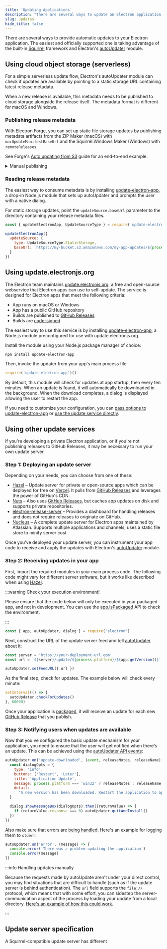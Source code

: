 ```yaml
---
title: 'Updating Applications'
description: "There are several ways to update an Electron application. The easiest and officially supported one is taking advantage of the built-in Squirrel framework and Electron's autoUpdater module."
slug: updates
hide_title: false
---
```


There are several ways to provide automatic updates to your Electron application.
The easiest and officially supported one is taking advantage of the built-in
[Squirrel](https://github.com/Squirrel) framework and
Electron's [autoUpdater](../api/auto-updater.md) module.

## Using cloud object storage (serverless)

For a simple serverless update flow, Electron's autoUpdater module can
check if updates are available by pointing to a static storage URL
containing latest release metadata.

When a new release is available, this metadata needs to be published to
cloud storage alongside the release itself. The metadata format is
different for macOS and Windows.

### Publishing release metadata

With Electron Forge, you can set up static file storage updates by publishing
metadata artifacts from the ZIP Maker (macOS) with `macUpdateManifestBaseUrl`
and the Squirrel.Windows Maker (Windows) with `remoteReleases`.

See Forge's [Auto updating from S3](https://www.electronforge.io/config/publishers/s3#auto-updating-from-s3)
guide for an end-to-end example.

<details>
<summary>Manual publishing</summary>

On macOS, Squirrel.Mac can receive updates by reading a `releases.json` file with the
following JSON format:

```json title='releases.json'
{
  "currentRelease": "1.2.3",
  "releases": [
    {
      "version": "1.2.1",
      "updateTo": {
        "version": "1.2.1",
        "pub_date": "2023-09-18T12:29:53+01:00",
        "notes": "Theses are some release notes innit",
        "name": "1.2.1",
        "url": "https://mycompany.example.com/myapp/releases/myrelease"
      }
    },
    {
      "version": "1.2.3",
      "updateTo": {
        "version": "1.2.3",
        "pub_date": "2024-09-18T12:29:53+01:00",
        "notes": "Theses are some more release notes innit",
        "name": "1.2.3",
        "url": "https://mycompany.example.com/myapp/releases/myrelease3"
      }
    }
  ]
}
```

On Windows, Squirrel.Windows can receive updates by reading from the RELEASES
file generated during the build process. This file details the `.nupkg` delta
package to update to.

```plaintext title='RELEASES'
B0892F3C7AC91D72A6271FF36905FEF8FE993520 electron-fiddle-0.36.3-full.nupkg 103298365
```

These files should live in the same directory as your release, under a folder
structure that is aware of your app's platform and architecture.

For example:

```plaintext
my-app-updates/
├─ darwin/
│  ├─ x64/
│  │  ├─ my-app-1.0.0-darwin-x64.zip
│  │  ├─ my-app-1.1.0-darwin-x64.zip
│  │  ├─ RELEASES.json
│  ├─ arm64/
│  │  ├─ my-app-1.0.0-darwin-arm64.zip
│  │  ├─ my-app-1.1.0-darwin-arm64.zip
│  │  ├─ RELEASES.json
├─ win32/
│  ├─ x64/
│  │  ├─ my-app-1.0.0-win32-x64.exe
│  │  ├─ my-app-1.0.0-win32-x64.nupkg
│  │  ├─ my-app-1.1.0-win32-x64.exe
│  │  ├─ my-app-1.1.0-win32-x64.nupkg
│  │  ├─ RELEASES
```

</details>

### Reading release metadata

The easiest way to consume metadata is by installing [update-electron-app][],
a drop-in Node.js module that sets up autoUpdater and prompts the user with
a native dialog.

For static storage updates, point the `updateSource.baseUrl` parameter to
the directory containing your release metadata files.

```javascript title="main.js" @ts-nocheck
const { updateElectronApp, UpdateSourceType } = require('update-electron-app')

updateElectronApp({
  updateSource: {
    type: UpdateSourceType.StaticStorage,
    baseUrl: `https://my-bucket.s3.amazonaws.com/my-app-updates/${process.platform}/${process.arch}`
  }
})
```

## Using update.electronjs.org

The Electron team maintains [update.electronjs.org][], a free and open-source
webservice that Electron apps can use to self-update. The service is designed
for Electron apps that meet the following criteria:

- App runs on macOS or Windows
- App has a public GitHub repository
- Builds are published to [GitHub Releases][gh-releases]
- Builds are [code-signed](./code-signing.md)

The easiest way to use this service is by installing [update-electron-app][],
a Node.js module preconfigured for use with update.electronjs.org.

Install the module using your Node.js package manager of choice:

```sh npm2yarn
npm install update-electron-app
```

Then, invoke the updater from your app's main process file:

```js title="main.js" @ts-nocheck
require('update-electron-app')()
```

By default, this module will check for updates at app startup, then every ten
minutes. When an update is found, it will automatically be downloaded in the background.
When the download completes, a dialog is displayed allowing the user to restart the app.

If you need to customize your configuration, you can
[pass options to update-electron-app][update-electron-app]
or
[use the update service directly][update.electronjs.org].

## Using other update services

If you're developing a private Electron application, or if you're not
publishing releases to GitHub Releases, it may be necessary to run your own
update server.

### Step 1: Deploying an update server

Depending on your needs, you can choose from one of these:

- [Hazel][hazel] – Update server for private or open-source apps which can be
  deployed for free on [Vercel][vercel]. It pulls from [GitHub Releases][gh-releases]
  and leverages the power of GitHub's CDN.
- [Nuts][nuts] – Also uses [GitHub Releases][gh-releases], but caches app
  updates on disk and supports private repositories.
- [electron-release-server][electron-release-server] – Provides a dashboard for
  handling releases and does not require releases to originate on GitHub.
- [Nucleus][nucleus] – A complete update server for Electron apps maintained by
  Atlassian. Supports multiple applications and channels; uses a static file store
  to minify server cost.

Once you've deployed your update server, you can instrument your app code to receive and
apply the updates with Electron's [autoUpdater](../api/auto-updater.md) module.

### Step 2: Receiving updates in your app

First, import the required modules in your main process code. The following code might
vary for different server software, but it works like described when using [Hazel][hazel].

:::warning Check your execution environment!

Please ensure that the code below will only be executed in your packaged app, and not in development.
You can use the [app.isPackaged](../api/app.md#appispackaged-readonly) API to check the environment.

:::

```js title='main.js'
const { app, autoUpdater, dialog } = require('electron')
```

Next, construct the URL of the update server feed and tell
[autoUpdater](../api/auto-updater.md) about it:

```js title='main.js'
const server = 'https://your-deployment-url.com'
const url = `${server}/update/${process.platform}/${app.getVersion()}`

autoUpdater.setFeedURL({ url })
```

As the final step, check for updates. The example below will check every minute:

```js title='main.js'
setInterval(() => {
  autoUpdater.checkForUpdates()
}, 60000)
```

Once your application is [packaged](./application-distribution.md),
it will receive an update for each new [GitHub Release][gh-releases] that you
publish.

### Step 3: Notifying users when updates are available

Now that you've configured the basic update mechanism for your application, you
need to ensure that the user will get notified when there's an update. This
can be achieved using the [autoUpdater API events](../api/auto-updater.md#events):

```js title="main.js" @ts-expect-error=[11]
autoUpdater.on('update-downloaded', (event, releaseNotes, releaseName) => {
  const dialogOpts = {
    type: 'info',
    buttons: ['Restart', 'Later'],
    title: 'Application Update',
    message: process.platform === 'win32' ? releaseNotes : releaseName,
    detail:
      'A new version has been downloaded. Restart the application to apply the updates.'
  }

  dialog.showMessageBox(dialogOpts).then((returnValue) => {
    if (returnValue.response === 0) autoUpdater.quitAndInstall()
  })
})
```

Also make sure that errors are
[being handled](../api/auto-updater.md#event-error). Here's an example
for logging them to `stderr`:

```js title="main.js"
autoUpdater.on('error', (message) => {
  console.error('There was a problem updating the application')
  console.error(message)
})
```

:::info Handling updates manually

Because the requests made by autoUpdate aren't under your direct control, you may find situations
that are difficult to handle (such as if the update server is behind authentication). The `url`
field supports the `file://` protocol, which means that with some effort, you can sidestep the
server-communication aspect of the process by loading your update from a local directory.
[Here's an example of how this could work](https://github.com/electron/electron/issues/5020#issuecomment-477636990).

:::

## Update server specification

A Squirrel-compatible update server has different

[vercel]: https://vercel.com
[hazel]: https://github.com/vercel/hazel
[nuts]: https://github.com/GitbookIO/nuts
[gh-releases]: https://docs.github.com/en/repositories/releasing-projects-on-github/managing-releases-in-a-repository#creating-a-release
[electron-release-server]: https://github.com/ArekSredzki/electron-release-server
[nucleus]: https://github.com/atlassian/nucleus
[update.electronjs.org]: https://github.com/electron/update.electronjs.org
[update-electron-app]: https://github.com/electron/update-electron-app
